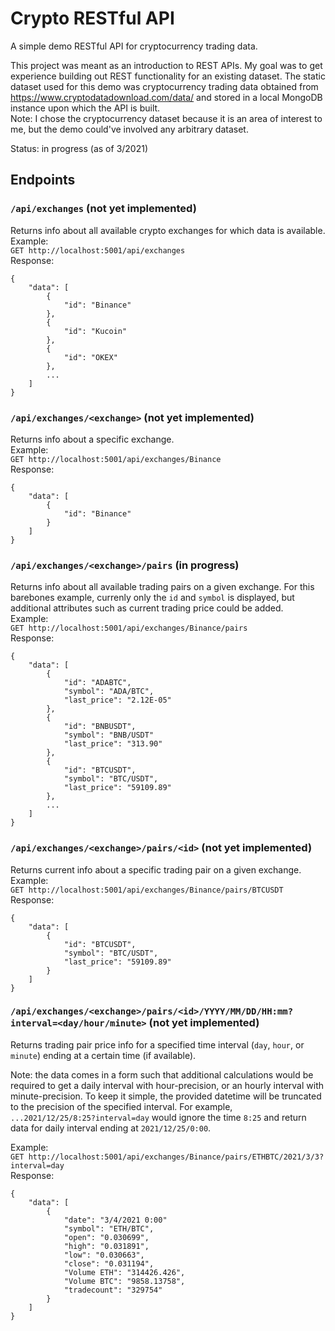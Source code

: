 # Crypto RESTful API
A simple demo RESTful API for cryptocurrency trading data.   
  
This project was meant as an introduction to REST APIs. My goal was to get experience building out REST functionality for an existing dataset. The static dataset used for this demo was cryptocurrency trading data obtained from https://www.cryptodatadownload.com/data/ and stored in a local MongoDB instance upon which the API is built.  
Note: I chose the cryptocurrency dataset because it is an area of interest to me, but the demo could've involved any arbitrary dataset.  
  
Status: in progress (as of 3/2021)  
  
## Endpoints

### `/api/exchanges` (not yet implemented)
Returns info about all available crypto exchanges for which data is available.  
Example:  
`GET http://localhost:5001/api/exchanges`  
Response:  
```
{
    "data": [
        {
            "id": "Binance"
        },
        {
            "id": "Kucoin"
        },
        {
            "id": "OKEX"
        },
        ...
    ]
}
```
  
### `/api/exchanges/<exchange>` (not yet implemented)
Returns info about a specific exchange.  
Example:  
`GET http://localhost:5001/api/exchanges/Binance`  
Response:  
```
{
    "data": [
        {
            "id": "Binance"
        }
    ]
}
```
  
### `/api/exchanges/<exchange>/pairs` (in progress)
Returns info about all available trading pairs on a given exchange. For this barebones example, currenly only the `id` and `symbol` is displayed, but additional attributes such as current trading price could be added.  
Example:  
`GET http://localhost:5001/api/exchanges/Binance/pairs`  
Response:  
```
{
    "data": [
        {
            "id": "ADABTC",
            "symbol": "ADA/BTC",
            "last_price": "2.12E-05"
        },
        {
            "id": "BNBUSDT",
            "symbol": "BNB/USDT"
            "last_price": "313.90"
        },
        {
            "id": "BTCUSDT",
            "symbol": "BTC/USDT",
            "last_price": "59109.89"
        },
        ...
    ]
}
```
  
### `/api/exchanges/<exchange>/pairs/<id>` (not yet implemented)
Returns current info about a specific trading pair on a given exchange.  
Example:  
`GET http://localhost:5001/api/exchanges/Binance/pairs/BTCUSDT`  
Response:  
```
{
    "data": [
        {
            "id": "BTCUSDT",
            "symbol": "BTC/USDT",
            "last_price": "59109.89"
        }
    ]
}
```
  
### `/api/exchanges/<exchange>/pairs/<id>/YYYY/MM/DD/HH:mm?interval=<day/hour/minute>` (not yet implemented)
Returns trading pair price info for a specified time interval (`day`, `hour`, or `minute`) ending at a certain time (if available).  
  
Note: the data comes in a form such that additional calculations would be required to get a daily interval with hour-precision, or an hourly interval with minute-precision. To keep it simple, the provided datetime will be truncated to the precision of the specified interval. For example,  
`...2021/12/25/8:25?interval=day` would ignore the time `8:25` and return data for daily interval ending at `2021/12/25/0:00`.  
  
Example:  
`GET http://localhost:5001/api/exchanges/Binance/pairs/ETHBTC/2021/3/3?interval=day`  
Response:  
```
{
    "data": [
        {
            "date": "3/4/2021 0:00"
            "symbol": "ETH/BTC",
            "open": "0.030699",
            "high": "0.031891",
            "low": "0.030663",
            "close": "0.031194",
            "Volume ETH": "314426.426",
            "Volume BTC": "9858.13758",
            "tradecount": "329754"
        }
    ]
}
``` 
